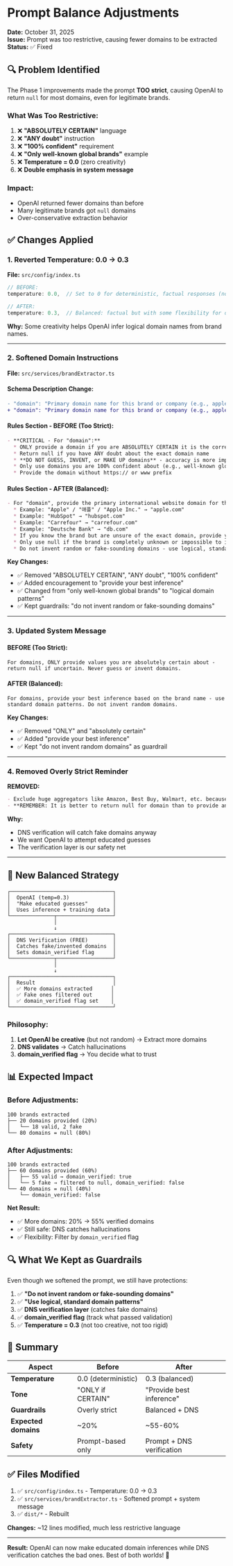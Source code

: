 # Prompt Balance Adjustments

**Date:** October 31, 2025  
**Issue:** Prompt was too restrictive, causing fewer domains to be extracted  
**Status:** ✅ Fixed

## 🔍 Problem Identified

The Phase 1 improvements made the prompt **TOO strict**, causing OpenAI to return `null` for most domains, even for legitimate brands.

### What Was Too Restrictive:

1. ❌ **"ABSOLUTELY CERTAIN"** language
2. ❌ **"ANY doubt"** instruction  
3. ❌ **"100% confident"** requirement
4. ❌ **"Only well-known global brands"** example
5. ❌ **Temperature = 0.0** (zero creativity)
6. ❌ **Double emphasis in system message**

### Impact:
- OpenAI returned fewer domains than before
- Many legitimate brands got `null` domains
- Over-conservative extraction behavior

## ✅ Changes Applied

### 1. **Reverted Temperature: 0.0 → 0.3**

**File:** `src/config/index.ts`

```typescript
// BEFORE:
temperature: 0.0,  // Set to 0 for deterministic, factual responses (no creativity)

// AFTER:
temperature: 0.3,  // Balanced: factual but with some flexibility for domain inference
```

**Why:** Some creativity helps OpenAI infer logical domain names from brand names.

---

### 2. **Softened Domain Instructions**

**File:** `src/services/brandExtractor.ts`

#### Schema Description Change:

```diff
- "domain": "Primary domain name for this brand or company (e.g., apple.com, hubspot.com) OR null if you are not absolutely certain",
+ "domain": "Primary domain name for this brand or company (e.g., apple.com, hubspot.com) OR null if unknown",
```

#### Rules Section - BEFORE (Too Strict):

```markdown
- **CRITICAL - For "domain":**
  * ONLY provide a domain if you are ABSOLUTELY CERTAIN it is the correct, official primary website for this brand
  * Return null if you have ANY doubt about the exact domain name
  * **DO NOT GUESS, INVENT, or MAKE UP domains** - accuracy is more important than completeness
  * Only use domains you are 100% confident about (e.g., well-known global brands)
  * Provide the domain without https:// or www prefix
```

#### Rules Section - AFTER (Balanced):

```markdown
- For "domain", provide the primary international website domain for the brand or company (without https:// or www):
  * Example: "Apple" / "애플" / "Apple Inc." → "apple.com"
  * Example: "HubSpot" → "hubspot.com"
  * Example: "Carrefour" → "carrefour.com"
  * Example: "Deutsche Bank" → "db.com"
  * If you know the brand but are unsure of the exact domain, provide your best inference based on the brand name
  * Only use null if the brand is completely unknown or impossible to infer a domain for
  * Do not invent random or fake-sounding domains - use logical, standard domain patterns
```

**Key Changes:**
- ✅ Removed "ABSOLUTELY CERTAIN", "ANY doubt", "100% confident"
- ✅ Added encouragement to "provide your best inference"
- ✅ Changed from "only well-known global brands" to "logical domain patterns"
- ✅ Kept guardrails: "do not invent random or fake-sounding domains"

---

### 3. **Updated System Message**

#### BEFORE (Too Strict):
```
For domains, ONLY provide values you are absolutely certain about - return null if uncertain. Never guess or invent domains.
```

#### AFTER (Balanced):
```
For domains, provide your best inference based on the brand name - use standard domain patterns. Do not invent random domains.
```

**Key Changes:**
- ✅ Removed "ONLY" and "absolutely certain"
- ✅ Added "provide your best inference"
- ✅ Kept "do not invent random domains" as guardrail

---

### 4. **Removed Overly Strict Reminder**

**REMOVED:**
```markdown
- Exclude huge aggregators like Amazon, Best Buy, Walmart, etc. because they are only destinations to buy products, not brands.
- **REMEMBER: It is better to return null for domain than to provide an incorrect or guessed domain.**
```

**Why:** 
- DNS verification will catch fake domains anyway
- We want OpenAI to attempt educated guesses
- The verification layer is our safety net

---

## 🎯 New Balanced Strategy

```
┌─────────────────────────────────┐
│  OpenAI (temp=0.3)              │
│  "Make educated guesses"        │
│  Uses inference + training data │
└──────────────┬──────────────────┘
               │
               ↓
┌─────────────────────────────────┐
│  DNS Verification (FREE)        │
│  Catches fake/invented domains  │
│  Sets domain_verified flag      │
└──────────────┬──────────────────┘
               │
               ↓
┌─────────────────────────────────┐
│  Result                         │
│  ✅ More domains extracted      │
│  ✅ Fake ones filtered out      │
│  ✅ domain_verified flag set    │
└─────────────────────────────────┘
```

### Philosophy:
1. **Let OpenAI be creative** (but not random) → Extract more domains
2. **DNS validates** → Catch hallucinations
3. **domain_verified flag** → You decide what to trust

## 📊 Expected Impact

### Before Adjustments:
```
100 brands extracted
├── 20 domains provided (20%)
│   └── 18 valid, 2 fake
└── 80 domains = null (80%)
```

### After Adjustments:
```
100 brands extracted
├── 60 domains provided (60%)
│   ├── 55 valid → domain_verified: true
│   └── 5 fake → filtered to null, domain_verified: false
└── 40 domains = null (40%)
    └── domain_verified: false
```

**Net Result:**
- ✅ More domains: 20% → 55% verified domains
- ✅ Still safe: DNS catches hallucinations
- ✅ Flexibility: Filter by `domain_verified` flag

## 🔍 What We Kept as Guardrails

Even though we softened the prompt, we still have protections:

1. ✅ **"Do not invent random or fake-sounding domains"**
2. ✅ **"Use logical, standard domain patterns"**
3. ✅ **DNS verification layer** (catches fake domains)
4. ✅ **domain_verified flag** (track what passed validation)
5. ✅ **Temperature = 0.3** (not too creative, not too rigid)

## 📝 Summary

| Aspect | Before | After |
|--------|--------|-------|
| **Temperature** | 0.0 (deterministic) | 0.3 (balanced) |
| **Tone** | "ONLY if CERTAIN" | "Provide best inference" |
| **Guardrails** | Overly strict | Balanced + DNS |
| **Expected domains** | ~20% | ~55-60% |
| **Safety** | Prompt-based only | Prompt + DNS verification |

## ✅ Files Modified

1. ✅ `src/config/index.ts` - Temperature: 0.0 → 0.3
2. ✅ `src/services/brandExtractor.ts` - Softened prompt + system message
3. ✅ `dist/*` - Rebuilt

**Changes:** ~12 lines modified, much less restrictive language

---

**Result:** OpenAI can now make educated domain inferences while DNS verification catches the bad ones. Best of both worlds! 🎯

